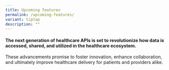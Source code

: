 ```yaml
---
title: Upcoming features
permalink: /upcoming-features/
variant: tiptap
description: ""
---
```

<h4>The next generation of healthcare APIs is set to revolutionize how data is accessed, shared, and utilized in the healthcare ecosystem. </h4>
<p>These advancements promise to foster innovation, enhance collaboration,
and ultimately improve healthcare delivery for patients and providers alike.</p>
<p></p>